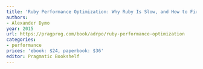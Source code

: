 ```yaml
---
title: 'Ruby Performance Optimization: Why Ruby Is Slow, and How to Fix It'
authors:
- Alexander Dymo
year: 2015
url: https://pragprog.com/book/adrpo/ruby-performance-optimization
categories:
- performance
prices: 'ebook: $24, paperbook: $36'
editor: Pragmatic Bookshelf
---
```

